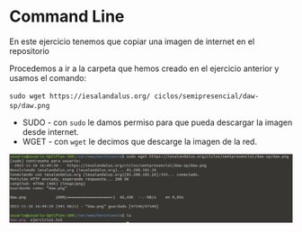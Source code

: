 # Command Line

En este ejercicio tenemos que copiar una imagen de internet en el repositorio 

Procedemos a ir a la carpeta que hemos creado en el ejercicio anterior y usamos el comando:

`sudo wget https://iesalandalus.org/ ciclos/semipresencial/daw-sp/daw.png`

* SUDO - con `sudo` le damos permiso para que pueda descargar la imagen desde internet.
* WGET - con `wget` le decimos que descarge la imagen de la red.

![imagen1](./3.png)
